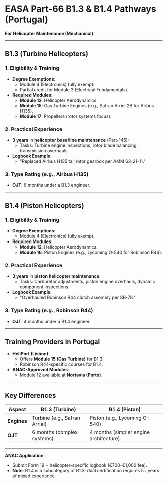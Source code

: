 # EASA Part-66 B1.3 & B1.4 Pathways (Portugal)  
**For Helicopter Maintenance (Mechanical)**  

---

## **B1.3 (Turbine Helicopters)**  
### **1. Eligibility & Training**  
- **Degree Exemptions**:  
  - Module 4 (Electronics) fully exempt.  
  - Partial credit for Module 3 (Electrical Fundamentals).  
- **Required Modules**:  
  - **Module 12**: Helicopter Aerodynamics.  
  - **Module 15**: Gas Turbine Engines (e.g., Safran Arriel 2B for Airbus H135).  
  - **Module 17**: Propellers (rotor systems focus).  

### **2. Practical Experience**  
- **3 years** in **helicopter base/line maintenance** (Part-145):  
  - Tasks: Turbine engine inspections, rotor blade balancing, transmission overhauls.  
- **Logbook Example**:  
  - "Replaced Airbus H135 tail rotor gearbox per AMM 63-21-11."  

### **3. Type Rating (e.g., Airbus H135)**  
- **OJT**: 6 months under a B1.3 engineer.  

---

## **B1.4 (Piston Helicopters)**  
### **1. Eligibility & Training**  
- **Degree Exemptions**:  
  - Module 4 (Electronics) fully exempt.  
- **Required Modules**:  
  - **Module 12**: Helicopter Aerodynamics.  
  - **Module 16**: Piston Engines (e.g., Lycoming O-540 for Robinson R44).  

### **2. Practical Experience**  
- **3 years** in **piston helicopter maintenance**:  
  - Tasks: Carburetor adjustments, piston engine overhauls, dynamic component inspections.  
- **Logbook Example**:  
  - "Overhauled Robinson R44 clutch assembly per SB-78."  

### **3. Type Rating (e.g., Robinson R44)**  
- **OJT**: 4 months under a B1.4 engineer.  

---

## **Training Providers in Portugal**  
- **HeliPort (Lisbon)**:  
  - Offers **Module 15 (Gas Turbine)** for B1.3.  
  - Robinson R44-specific courses for B1.4.  
- **ANAC-Approved Modules**:  
  - Module 12 available at **Nortavia (Porto)**.  

---

## **Key Differences**  
| Aspect         | B1.3 (Turbine)                          | B1.4 (Piston)                          |  
|----------------|-----------------------------------------|-----------------------------------------|  
| **Engines**    | Turbine (e.g., Safran Arriel)           | Piston (e.g., Lycoming O-540)           |  
| **OJT**        | 6 months (complex systems)              | 4 months (simpler engine architecture) |  

---

**ANAC Application**:  
- Submit Form 19 + helicopter-specific logbook (€700–€1,000 fee).  
- **Note**: B1.4 is a subcategory of B1.3; dual certification requires 5+ years of mixed experience.  
